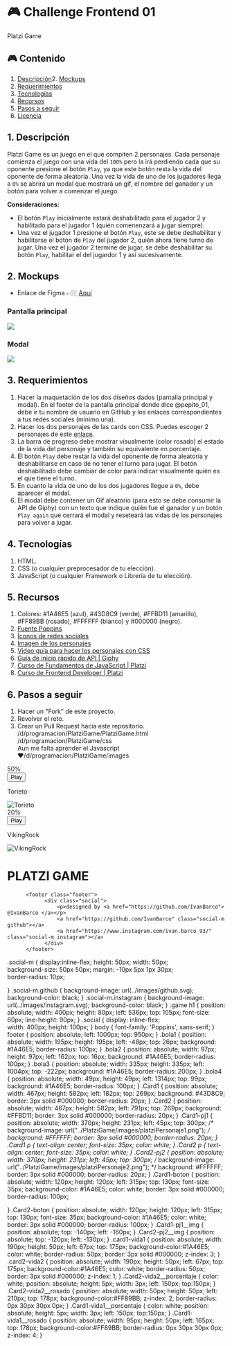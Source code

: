 # 🎮 Challenge Frontend 01

Platzi Game

## 🎮 Contenido

1. [Descripción](#1-descripción)2. [Mockups](#2-mockups)
3. [Requerimientos](#3-requerimientos)
4. [Tecnologías](#4-tecnologías)
5. [Recursos](#5-recursos)
6. [Pasos a seguir](#6-pasos-a-seguir)
7. [Licencia](#7-licencia)

## 1. Descripción

Platzi Game es un juego en el que compiten 2 personajes. Cada personaje comienza el juego con una vida del `100%` pero la irá perdiendo cada que su oponente presione el botón `Play`, ya que este botón resta la vida del oponente de forma aleatoria. Una vez la vida de uno de los jugadores llega a `0%` se abrirá un modal que mostrará un gif, el nombre del ganador y un botón para volver a comenzar el juego.

**Consideraciones:**

* El botón `Play` inicialmente estará deshabilitado para el jugador 2 y habilitado para el jugador 1 (quién comenenzará a jugar siempre).
* Una vez el jugador 1 presione el botón `Play`, este se debe deshabilitar y habilitarse el botón de `Play` del jugador 2, quién ahora tiene turno de jugar. Una vez el jugador 2 termine de jugar, se debe deshabilitar su botón `Play`, habilitar el del jugardor 1 y así sucesivamente.

## 2. Mockups

* Enlace de Figma 👉🏼 [Aquí](https://www.figma.com/file/sZMkmbI0AcehmKu9p3vfM8/Challenge-Frontend-01-Platzi-Master?node-id=0%3A1)

### Pantalla principal

<kbd>
<img src="https://i.ibb.co/mXhHYVY/Screen-Shot-2020-08-10-at-12-02-03-AM.png" />
</kbd>

### Modal

<kbd>
<img src="https://i.ibb.co/T21Jrpt/Screen-Shot-2020-08-10-at-12-55-35-AM.png" />
</kbd>

## 3. Requerimientos

1. Hacer la maquetación de los dos diseños dados (pantalla principal y modal). En el footer de la pantalla principal donde dice @pepito_01, debe ir tu nombre de usuario en GitHub y los enlaces correspondientes a tus redes sociales (mínimo una).
2. Hacer los dos personajes de las cards con CSS. Puedes escoger 2 personajes de este [enlace](https://dribbble.com/shots/3189737-My-Game-Characters).
3. La barra de progreso debe mostrar visualmente (color rosado) el estado de la vida del personaje y también su equivalente en porcentaje.
4. El botón `Play` debe restar la vida del oponente de forma aleatoria y deshabilitarse en caso de no tener el turno para jugar. El botón deshabilitado debe cambiar de color para indicar visualmente quién es el que tiene el turno.
5. En cuanto la vida de uno de los dos jugadores llegue a `0%`, debe aparecer el modal.
6. El modal debe contener un Gif aleatorio (para esto se debe consumir la API de Giphy) con un texto que indique quién fue el ganador y un botón `Play again` que cerrará el modal y reseteará las vidas de los personajes para volver a jugar.

## 4. Tecnologías

1. HTML.
2. CSS (o cualquier preprocesador de tu elección).
3. JavaScript (o cualquier Framework o Librería de tu elección).

## 5. Recursos

1. Colores: #1A46E5 (azul), #43D8C9 (verde), #FFBD11 (amarillo), #FF89BB (rosado), #FFFFFF (blanco) y #000000 (negro).
2. [Fuente Poppins](https://fonts.google.com/specimen/Poppins?query=poppins)
3. [Íconos de redes sociales](https://icons8.com/icons)
4. [Imagen de los personajes](https://dribbble.com/shots/3189737-My-Game-Characters)
5. [Video guía para hacer los personajes con CSS](https://www.youtube.com/watch?v=hEZrW-fVnGs&feature=youtu.be)
5. [Guía de inicio rápido de API | Giphy](https://developers.giphy.com/docs/api#quick-start-guide)
6. [Curso de Fundamentos de JavaScript | Platzi](https://platzi.com/clases/fundamentos-javascript-2017/)
7. [Curso de Frontend Developer | Platzi](https://platzi.com/clases/frontend-developer/)

## 6. Pasos a seguir

1. Hacer un "Fork" de este proyecto.
2. Revolver el reto.
3. Crear un Pull Request hacia este repositorio.
/d/programacion/PlatziGame/PlatziGame.html
/d/programacion/PlatziGame/css  
Aun me falta aprender el Javascript ♥/d/programacion/PlatziGame/images


<!DOCTYPE html>
<html lang="en">
<head>
    <meta charset="UTF-8">
    <meta name="viewport" content="width=device-width, initial-scale=1.0">
    <title>Platzi Game </title>
    <link rel="icon" href="./images/Platzi.png">
    <link rel="stylesheet" href="../PlatziGame/css/body.css">
    <link href="https://fonts.googleapis.com/css2?family=Poppins:wght@700&display=swap" rel="stylesheet">
</head>
<body>
    <div class="bola1"></div>
    <div class="bola2"></div>
    <div class="bola3"></div>
    <div class="bola4"></div>
    <div class="Card1">
        <div class="Card1-vida1__rosado"></div>
        <div class="Card1-vida1__porcentaje">50%</div>
        <div class="card1-vida1"></div>
        <button class="Card1-boton">Play</button>
        <p>Torieto</p>
        <div class="Card1-pj1">
            <img class="Card1-pj1__img" src="../PlatziGame/images/platziPersonaje1.png" alt="Torieto">
        </div>
     </div>
    <div class="Card2">
        <div class="Card2-vida2__rosado"></div>
        <div class="Card2-vida2__porcentaje">20%</div>
        <div class="card2-vida2"></div>
        <button class="Card2-boton">Play</button>
        <p>VikingRock</p>
        <div class="Card2-pj2">
            <img class="Card2-pj2__img" src="../PlatziGame/images/PlatziPersonaje2.png" alt="VikingRock">
        </div>
     </div>
    <div class="game">
             <h1>PLATZI GAME</h1>
        </div>
       
          <footer class="footer">
                <div class="social"> 
                    <p>designed by <a href="https://github.com/IvanBarco"> @IvanBarco </a></p> 
                    <a href="https://github.com/IvanBarco" class="social-m github"></a>
                    <a href="https://www.instagram.com/ivan.barco_93/" class="social-m instagram"></a>
                </div>
          </footer>   
          
              
</body>
</html>

.social-m
{
    display:inline-flex;
    height: 50px;
    width: 50px;   
    background-size: 50px 50px;
    margin: -10px 5px 1px 30px;    
    border-radius: 10px;
    
}
.social-m.github
{ 
  background-image: url(../images/github.svg);
  background-color: black;
}
.social-m.instagram 
{
  background-image: url(../images/instagram.svg);
  background-color: black;
}
.game h1
{
  position: absolute;
  width: 400px;
  height: 80px;
  left: 536px;
  top: 105px;
  font-size: 60px;
  line-height: 90px;
}
.social
{
  display: inline-flex;  
  width: 400px;
  height: 100px;
}
body
{
  font-family: 'Poppins', sans-serif;
}
footer
{ 
    position: absolute;
    left: 1000px;
    top: 950px;
}
.bola1
{
  position: absolute;
  width: 195px;
  height: 195px;
  left: -48px;
  top: 26px;
  background: #1A46E5;
  border-radius: 100px;
}
.bola2
{
  position: absolute;
  width: 97px;
  height: 97px;
  left: 162px;
  top: 16px;
  background: #1A46E5;
  border-radius: 100px;
}
.bola3
{
  position: absolute;
  width: 335px;
  height: 335px;
  left: 1004px;
  top: -222px;
  background: #1A46E5;
  border-radius: 200px;
}
.bola4
{
  position: absolute;
  width: 49px;
  height: 49px;
  left: 1314px;
  top: 99px;
  background: #1A46E5;
  border-radius: 100px;
}
.Card1
{
  position: absolute;
  width: 467px;
  height: 582px;
  left: 182px;
  top: 269px;
  background: #43D8C9;
  border: 3px solid #000000;
  border-radius: 20px;
}
.Card2
{
  position: absolute;
  width: 467px;
  height: 582px;
  left: 791px;
  top: 269px;
  background: #FFBD11;
  border: 3px solid #000000;
  border-radius: 20px;
}
.Card1-pj1
{
  position: absolute;
  width: 370px;
  height: 231px;
  left: 45px;
  top: 300px;
  /* background-image: url("../PlatziGame/images/platziPersonaje1.png"); */
  background: #FFFFFF;
  border: 3px solid #000000;
  border-radius: 20px;
}
.Card1 p
{
    text-align: center;
    font-size: 35px;
    color: white;
}
.Card2 p
{
    text-align: center;
    font-size: 35px;
    color: white;
}
.Card2-pj2
{
  position: absolute;
  width: 370px;
  height: 231px;
  left: 45px;
  top: 300px;
  /* background-image: url("../PlatziGame/images/platziPersonaje2.png"); */
  background: #FFFFFF;
  border: 3px solid #000000;
  border-radius: 20px;
}
.Card1-boton
{
  position: absolute;
  width: 120px;
  height: 120px;
  left: 315px;
  top: 130px;
  font-size: 35px;
  background-color: #1A46E5;
  color: white;
  border: 3px solid #000000;
  border-radius: 100px;

}
.Card2-boton
{
  position: absolute;
  width: 120px;
  height: 120px;
  left: 315px;
  top: 130px;
  font-size: 35px;
  background-color: #1A46E5;
  color: white;
  border: 3px solid #000000;
  border-radius: 100px;
}
.Card1-pj1__img
{
    position: absolute;
    top: -140px;
    left: -160px;
}
.Card2-pj2__img
{
  position: absolute;
  top: -120px;
  left: -130px;
}
.card1-vida1
{
  position: absolute;
  width: 190px;
  height: 50px;
  left: 67px;
  top: 175px;
  background-color:#1A46E5;
  color: white;
  border-radius: 50px;
  border: 3px solid #000000;
  z-index: 3;
}
.card2-vida2
{
  position: absolute;
  width: 190px;
  height: 50px;
  left: 67px;
  top: 175px;
  background-color:#1A46E5;
  color: white;
  border-radius: 50px;
  border: 3px solid #000000;
  z-index: 1;
}
.Card2-vida2__porcentaje
{
  color: white;
  position: absolute;
  height: 5px;
  width: 3px;
  left: 150px;
  top:150px;
}
.Card2-vida2__rosado
{
  position: absolute;
  width: 50px;
  height: 50px;
  left: 210px;
  top: 178px;
  background-color:#FF89BB;
  z-index: 2;
  border-radius: 0px 30px 30px 0px;
}
.Card1-vida1__porcentaje
{
  color: white;
  position: absolute;
  height: 5px;
  width: 3px;
  left: 150px;
  top:150px;
}
.Card1-vida1__rosado
{
  position: absolute;
  width: 95px;
  height: 50px;
  left: 165px;
  top: 178px;
  background-color:#FF89BB;
  border-radius: 0px 30px 30px 0px;
  z-index: 4;
}

